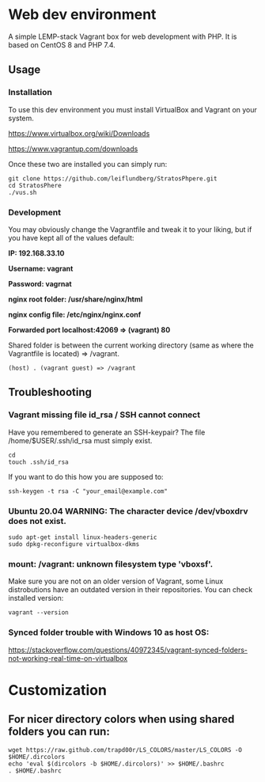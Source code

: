 # Web dev environment
A simple LEMP-stack Vagrant box for web development with PHP. It is based on CentOS 8 and PHP 7.4.

## Usage
### Installation
To use this dev environment you must install VirtualBox and Vagrant on your system. 

https://www.virtualbox.org/wiki/Downloads

https://www.vagrantup.com/downloads

Once these two are installed you can simply run:

```
git clone https://github.com/leiflundberg/StratosPhpere.git
cd StratosPhere
./vus.sh
```

### Development
You may obviously change the Vagrantfile and tweak it to your liking, but if you have kept all of the values default:

**IP: 192.168.33.10**

**Username: vagrant**

**Password: vagrnat**

**nginx root folder: /usr/share/nginx/html**

**nginx config file: /etc/nginx/nginx.conf**

**Forwarded port localhost:42069 => (vagrant) 80**


Shared folder is between the current working directory (same as where the Vagrantfile is located) => /vagrant.
```
(host) . (vagrant guest) => /vagrant
```

## Troubleshooting

### Vagrant missing file id_rsa / SSH cannot connect
Have you remembered to generate an SSH-keypair? The file /home/$USER/.ssh/id_rsa must simply exist.
```
cd
touch .ssh/id_rsa
```
If you want to do this how you are supposed to: 
```
ssh-keygen -t rsa -C "your_email@example.com"

```

### Ubuntu 20.04 WARNING: The character device /dev/vboxdrv does not exist.
```
sudo apt-get install linux-headers-generic
sudo dpkg-reconfigure virtualbox-dkms
```

### mount: /vagrant: unknown filesystem type 'vboxsf'.
Make sure you are not on an older version of Vagrant, some Linux distrobutions have an outdated version in their repositories. You can check installed version:
```
vagrant --version 
```

### Synced folder trouble with Windows 10 as host OS:
https://stackoverflow.com/questions/40972345/vagrant-synced-folders-not-working-real-time-on-virtualbox

# Customization
## For nicer directory colors when using shared folders you can run: 

```
wget https://raw.github.com/trapd00r/LS_COLORS/master/LS_COLORS -O $HOME/.dircolors
echo 'eval $(dircolors -b $HOME/.dircolors)' >> $HOME/.bashrc
. $HOME/.bashrc
```

